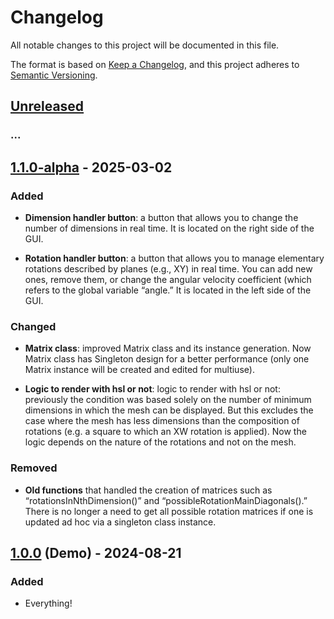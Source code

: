 # Changelog

All notable changes to this project will be documented in this file.

The format is based on [Keep a Changelog](https://keepachangelog.com/en/1.1.0/),
and this project adheres to [Semantic Versioning](https://semver.org/spec/v2.0.0.html).

## [Unreleased]

### ...

## [1.1.0-alpha] - 2025-03-02

### Added

- **Dimension handler button**: a button that allows you to change the number of dimensions in real time. It is located on the right side of the GUI.

- **Rotation handler button**: a button that allows you to manage elementary rotations described by planes (e.g., XY) in real time. You can add new ones, remove them, or change the angular velocity coefficient (which refers to the global variable “angle.” It is located in the left side of the GUI.

### Changed

- **Matrix class**: improved Matrix class and its instance generation. Now Matrix class has Singleton design for a better performance (only one Matrix instance will be created and edited for multiuse).

- **Logic to render with hsl or not**: logic to render with hsl or not: previously the condition was based solely on the number of minimum dimensions in which the mesh can be displayed. But this excludes the case where the mesh has less dimensions than the composition of rotations (e.g. a square to which an XW rotation is applied). Now the logic depends on the nature of the rotations and not on the mesh.

### Removed

- **Old functions** that handled the creation of matrices such as “rotationsInNthDimension()” and “possibleRotationMainDiagonals().” There is no longer a need to get all possible rotation matrices if one is updated ad hoc via a singleton class instance.

## [1.0.0] (Demo) - 2024-08-21

### Added

- Everything!

[unreleased]: https://github.com/dastroort/hdchamber/compare/v1.1.0-alpha...HEAD
[1.1.0-alpha]: https://github.com/dastroort/hdchamber/compare/v1.0.0...v1.1.0-alpha
[1.0.0]: https://github.com/dastroort/hdchamber/releases/tag/v1.0.0
